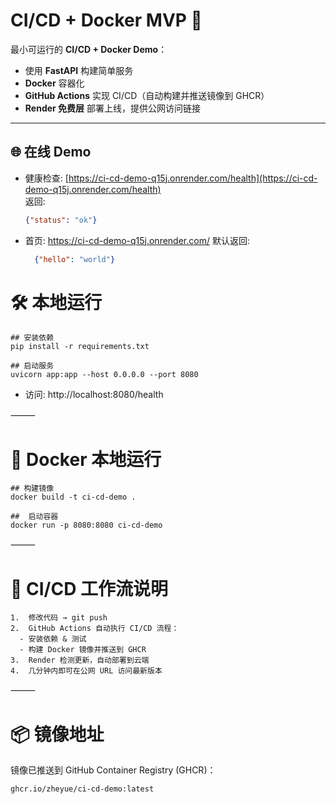 # CI/CD + Docker MVP 🚀

最小可运行的 **CI/CD + Docker Demo**：  
- 使用 **FastAPI** 构建简单服务  
- **Docker** 容器化  
- **GitHub Actions** 实现 CI/CD（自动构建并推送镜像到 GHCR）  
- **Render 免费层** 部署上线，提供公网访问链接  

---

## 🌐 在线 Demo
- 健康检查: [https://ci-cd-demo-q15j.onrender.com/health](https://ci-cd-demo-q15j.onrender.com/health)  
  返回:
  ```json
  {"status": "ok"}
  ```

- 首页: https://ci-cd-demo-q15j.onrender.com/
  默认返回:
    ```json
      {"hello": "world"}
    ```



# 🛠️ 本地运行
```
## 安装依赖
pip install -r requirements.txt

## 启动服务
uvicorn app:app --host 0.0.0.0 --port 8080
```
- 访问: http://localhost:8080/health

⸻

# 🐳 Docker 本地运行
```
## 构建镜像
docker build -t ci-cd-demo .

##  启动容器
docker run -p 8080:8080 ci-cd-demo
```


⸻

# 🔄 CI/CD 工作流说明
	1.	修改代码 → git push
	2.	GitHub Actions 自动执行 CI/CD 流程：
	  - 安装依赖 & 测试
	  - 构建 Docker 镜像并推送到 GHCR
	3.	Render 检测更新，自动部署到云端
	4.	几分钟内即可在公网 URL 访问最新版本

⸻

# 📦 镜像地址

镜像已推送到 GitHub Container Registry (GHCR)：
```
ghcr.io/zheyue/ci-cd-demo:latest
```

